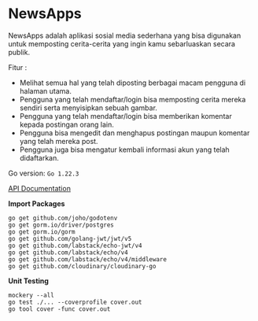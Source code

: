 # NewsApps

NewsApps adalah aplikasi sosial media sederhana yang bisa digunakan untuk memposting cerita-cerita yang ingin kamu sebarluaskan secara publik.

Fitur :
- Melihat semua hal yang telah diposting berbagai macam pengguna di halaman utama.
- Pengguna yang telah mendaftar/login bisa memposting cerita mereka sendiri serta menyisipkan sebuah gambar.
- Pengguna yang telah mendaftar/login bisa memberikan komentar kepada postingan orang lain.
- Pengguna bisa mengedit dan menghapus postingan maupun komentar yang telah mereka post.
- Pengguna juga bisa mengatur kembali informasi akun yang telah didaftarkan.

Go version: `Go 1.22.3`

[API Documentation](https://app.swaggerhub.com/apis/HAFIZDARMAWAN1996/NewsApp/1.0.0)

**Import Packages**
```
go get github.com/joho/godotenv
go get gorm.io/driver/postgres
go get gorm.io/gorm
go get github.com/golang-jwt/jwt/v5
go get github.com/labstack/echo-jwt/v4
go get github.com/labstack/echo/v4
go get github.com/labstack/echo/v4/middleware
go get github.com/cloudinary/cloudinary-go
```

**Unit Testing**
```
mockery --all
go test ./... --coverprofile cover.out
go tool cover -func cover.out
```

